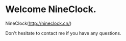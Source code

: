 # Welcome NineClock.

NineClock(http://nineclock.cn/)

Don't hesitate to contact me if you have any questions.
